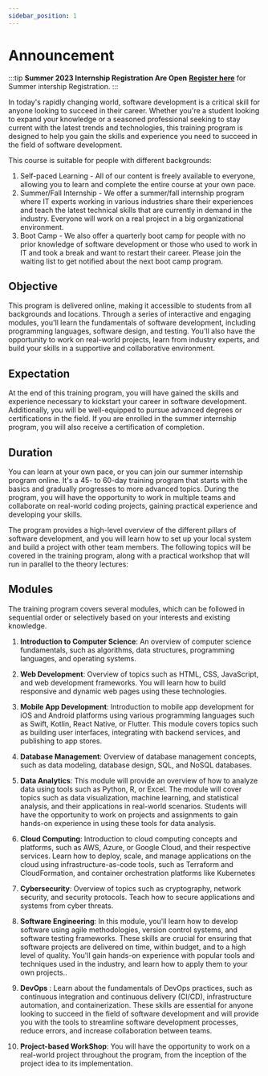 ```yaml
---
sidebar_position: 1
---
```


# Announcement

:::tip **Summer 2023 Internship Registration Are Open**
[**Register here**](https://forms.gle/6hTRsphENRVmaHtu8) for Summer intership Registration. 
:::

In today's rapidly changing world, software development is a critical skill for anyone looking to succeed in their career. Whether you're a student looking to expand your knowledge or a seasoned professional seeking to stay current with the latest trends and technologies, this training program is designed to help you gain the skills and experience you need to succeed in the field of software development.


This course is suitable for people with different backgrounds:

 1. Self-paced Learning - All of our content is freely available to everyone, allowing you to learn and complete the entire course at your own pace.
 2. Summer/Fall Internship - We offer a summer/fall internship program where IT experts working in various industries share their experiences and teach the latest technical skills that are currently in demand in the industry. Everyone will work on a real project in a big organizational environment.
 3. Boot Camp - We also offer a quarterly boot camp for people with no prior knowledge of software development or those who used to work in IT and took a break and want to restart their career. Please join the waiting list to get notified about the next boot camp program.



## Objective
This program is delivered online, making it accessible to students from all backgrounds and locations. Through a series of interactive and engaging modules, you'll learn the fundamentals of software development, including programming languages, software design, and testing. You'll also have the opportunity to work on real-world projects, learn from industry experts, and build your skills in a supportive and collaborative environment.

## Expectation 
At the end of this training program, you will have gained the skills and experience necessary to kickstart your career in software development. Additionally, you will be well-equipped to pursue advanced degrees or certifications in the field. If you are enrolled in the summer internship program, you will also receive a certification of completion.

## Duration 
You can learn at your own pace, or you can join our summer internship program online. It's a 45- to 60-day training program that starts with the basics and gradually progresses to more advanced topics. During the program, you will have the opportunity to work in multiple teams and collaborate on real-world coding projects, gaining practical experience and developing your skills.

The program provides a high-level overview of the different pillars of software development, and you will learn how to set up your local system and build a project with other team members. The following topics will be covered in the training program, along with a practical workshop that will run in parallel to the theory lectures:

## Modules
The training program covers several modules, which can be followed in sequential order or selectively based on your interests and existing knowledge.
1. **Introduction to Computer Science**: An overview of computer science fundamentals, such as algorithms, data structures, programming languages, and operating systems.

1. **Web Development**: Overview of topics such as HTML, CSS, JavaScript, and web development frameworks. You will learn how to build responsive and dynamic web pages using these technologies.

1. **Mobile App Development**: Introduction to mobile app development for iOS and Android platforms using various programming languages such as Swift, Kotlin, React Native, or Flutter. This module covers topics such as building user interfaces, integrating with backend services, and publishing to app stores.

1. **Database Management**: Overview of database management concepts, such as data modeling, database design, SQL, and NoSQL databases.

1. **Data Analytics**: This module will provide an overview of how to analyze data using tools such as Python, R, or Excel. The module will cover topics such as data visualization, machine learning, and statistical analysis, and their applications in real-world scenarios. Students will have the opportunity to work on projects and assignments to gain hands-on experience in using these tools for data analysis.

1. **Cloud Computing**: Introduction to cloud computing concepts and platforms, such as AWS, Azure, or Google Cloud, and their respective services. Learn how to deploy, scale, and manage applications on the cloud using infrastructure-as-code tools, such as Terraform and CloudFormation, and container orchestration platforms like Kubernetes

1. **Cybersecurity**: Overview of topics such as cryptography, network security, and security protocols. Teach how to secure applications and systems from cyber threats.

1. **Software Engineering**: In this module, you'll learn how to develop software using agile methodologies, version control systems, and software testing frameworks. These skills are crucial for ensuring that software projects are delivered on time, within budget, and to a high level of quality. You'll gain hands-on experience with popular tools and techniques used in the industry, and learn how to apply them to your own projects..

1. **DevOps** : Learn about the fundamentals of DevOps practices, such as continuous integration and continuous delivery (CI/CD), infrastructure automation, and containerization. These skills are essential for anyone looking to succeed in the field of software development and will provide you with the tools to streamline software development processes, reduce errors, and increase collaboration between teams.

1. **Project-based WorkShop**: You will have the opportunity to work on a real-world project throughout the program, from the inception of the project idea to its implementation.


